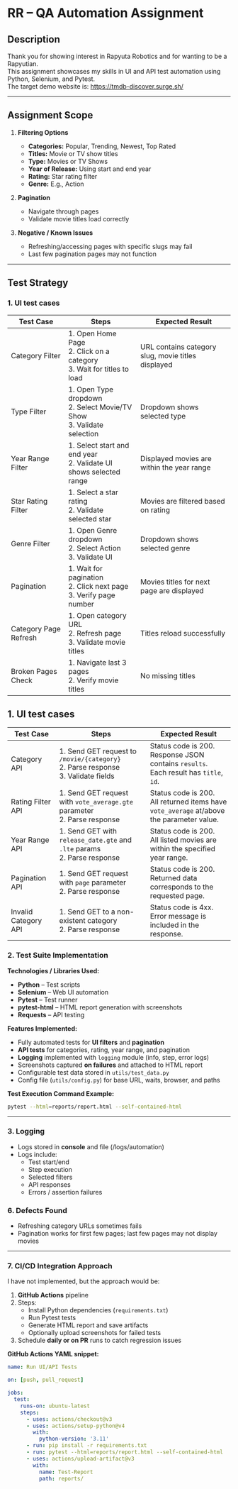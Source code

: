 # RR – QA Automation Assignment

## **Description**
Thank you for showing interest in Rapyuta Robotics and for wanting to be a Rapyutian.  
This assignment showcases my skills in UI and API test automation using Python, Selenium, and Pytest.  
The target demo website is: https://tmdb-discover.surge.sh/

---

## **Assignment Scope**

1. **Filtering Options**
   - **Categories:** Popular, Trending, Newest, Top Rated  
   - **Titles:** Movie or TV show titles  
   - **Type:** Movies or TV Shows  
   - **Year of Release:** Using start and end year  
   - **Rating:** Star rating filter  
   - **Genre:** E.g., Action  

2. **Pagination**
   - Navigate through pages  
   - Validate movie titles load correctly  

3. **Negative / Known Issues**
   - Refreshing/accessing pages with specific slugs may fail  
   - Last few pagination pages may not function  

---

## **Test Strategy**

### **1. UI test cases**

| Test Case | Steps | Expected Result |
|-----------|-------|----------------|
| Category Filter | 1. Open Home Page <br> 2. Click on a category <br> 3. Wait for titles to load | URL contains category slug, movie titles displayed |
| Type Filter | 1. Open Type dropdown <br> 2. Select Movie/TV Show <br> 3. Validate selection | Dropdown shows selected type |
| Year Range Filter | 1. Select start and end year <br> 2. Validate UI shows selected range | Displayed movies are within the year range |
| Star Rating Filter | 1. Select a star rating <br> 2. Validate selected star | Movies are filtered based on rating |
| Genre Filter | 1. Open Genre dropdown <br> 2. Select Action <br> 3. Validate UI | Dropdown shows selected genre |
| Pagination | 1. Wait for pagination <br> 2. Click next page <br> 3. Verify page number | Movies titles for next page are displayed |
| Category Page Refresh | 1. Open category URL <br> 2. Refresh page <br> 3. Validate movie titles | Titles reload successfully |
| Broken Pages Check | 1. Navigate last 3 pages <br> 2. Verify movie titles | No missing titles |

## **1. UI test cases**

| Test Case | Steps | Expected Result |
|-----------|-------|----------------|
| Category API          | 1. Send GET request to `/movie/{category}`<br>2. Parse response<br>3. Validate fields     | Status code is 200.<br>Response JSON contains `results`.<br>Each result has `title`, `id`.   |
| Rating Filter API     | 1. Send GET request with `vote_average.gte` parameter<br>2. Parse response                | Status code is 200.<br>All returned items have `vote_average` at/above the parameter value.  |
| Year Range API        | 1. Send GET with `release_date.gte` and `.lte` params<br>2. Parse response                | Status code is 200.<br>All listed movies are within the specified year range.                |
| Pagination API        | 1. Send GET request with `page` parameter<br>2. Parse response                            | Status code is 200.<br>Returned data corresponds to the requested page.                      |
| Invalid Category API  | 1. Send GET to a non-existent category<br>2. Parse response                               | Status code is 4xx.<br>Error message is included in the response.                            |


### **2. Test Suite Implementation**

**Technologies / Libraries Used:**
- **Python** – Test scripts  
- **Selenium** – Web UI automation  
- **Pytest** – Test runner  
- **pytest-html** – HTML report generation with screenshots  
- **Requests** – API testing  

**Features Implemented:**
- Fully automated tests for **UI filters** and **pagination**  
- **API tests** for categories, rating, year range, and pagination  
- **Logging** implemented with `logging` module (info, step, error logs)  
- Screenshots captured **on failures** and attached to HTML report  
- Configurable test data stored in `utils/test_data.py`  
- Config file (`utils/config.py`) for base URL, waits, browser, and paths  

**Test Execution Command Example:**
```bash
pytest --html=reports/report.html --self-contained-html
```

---

### **3. Logging**

- Logs stored in **console** and file (/logs/automation)  
- Logs include:
  - Test start/end  
  - Step execution  
  - Selected filters  
  - API responses  
  - Errors / assertion failures  


### **6. Defects Found**
- Refreshing category URLs sometimes fails  
- Pagination works for first few pages; last few pages may not display movies  

---

### **7. CI/CD Integration Approach**
I have not implemented, but the approach would be:

1. **GitHub Actions** pipeline  
2. Steps:
   - Install Python dependencies (`requirements.txt`)  
   - Run Pytest tests  
   - Generate HTML report and save artifacts  
   - Optionally upload screenshots for failed tests  
3. Schedule **daily or on PR** runs to catch regression issues  

**GitHub Actions YAML snippet:**
```yaml
name: Run UI/API Tests

on: [push, pull_request]

jobs:
  test:
    runs-on: ubuntu-latest
    steps:
      - uses: actions/checkout@v3
      - uses: actions/setup-python@v4
        with:
          python-version: '3.11'
      - run: pip install -r requirements.txt
      - run: pytest --html=reports/report.html --self-contained-html
      - uses: actions/upload-artifact@v3
        with:
          name: Test-Report
          path: reports/
```





